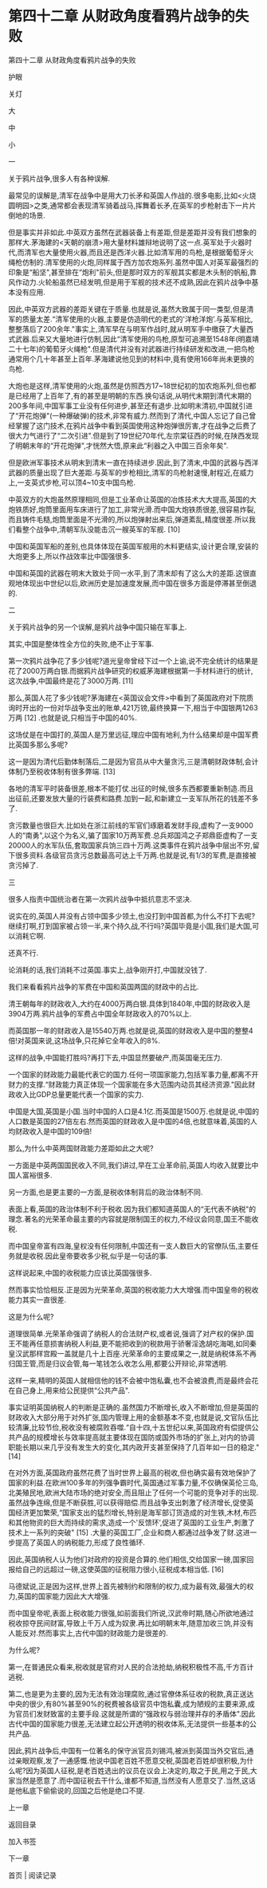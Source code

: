 # 第四十二章 从财政角度看鸦片战争的失败

第四十二章 从财政角度看鸦片战争的失败

护眼

关灯

大

中

小

一

关于鸦片战争,很多人有各种误解.

最常见的误解是,清军在战争中是用大刀长矛和英国人作战的.很多电影,比如<火烧圆明园>之类,通常都会表现清军骑着战马,挥舞着长矛,在英军的步枪射击下一片片倒地的场景.

但是事实并非如此.中英双方虽然在武器装备上有差距,但是差距并没有我们想象的那样大.茅海建的<天朝的崩溃>用大量材料雄辩地说明了这一点.英军处于火器时代,而清军也大量使用火器,而且还是西洋火器.比如清军用的鸟枪,是根据葡萄牙火绳枪仿制的.清军使用的火炮,同样属于西方加农炮系列.虽然中国人对英军最强烈的印象是“船坚",甚至排在“炮利"前头,但是那时双方的军舰其实都是木头制的帆船,靠风作动力.火轮船虽然已经发明,但是用于军舰的技术还不成熟,因此在鸦片战争中基本没有应用.

因此,中英双方武器的差距关键在于质量.也就是说,虽然大致属于同一类型,但是清军的质量太差.“清军使用的火器,主要是仿造明代的老式的'洋枪洋炮’.与英军相比,整整落后了200余年."事实上,清军早在与明军作战时,就从明军手中缴获了大量西式武器.后来又大量地进行仿制,因此“清军使用的鸟枪,原型可追溯至1548年(明嘉靖二十七年)的葡萄牙火绳枪".但是清代并没有对武器进行持续研发和改进,一把鸟枪通常用个几十年甚至上百年.茅海建说他见到的材料中,竟有使用166年尚未更换的鸟枪.

大炮也是这样,清军使用的火炮,虽然是仿照西方17~18世纪初的加农炮系列,但也都是已经用了上百年了,有的甚至是明朝的东西.换句话说,从明代末期到清代末期的200多年间,中国军事工业没有任何进步,甚至还有退步.比如明末清初,中国就引进了“开花炮弹"(一种爆破弹)的技术,非常有威力.然而到了清代,中国人忘记了自己曾经掌握了这门技术,在鸦片战争中看到英国使用这种炮弹很厉害,才在战争之后费了很大力气进行了“二次引进".但是到了19世纪70年代,左宗棠征西的时候,在陕西发现了明朝末年的“开花炮弹",才恍然大悟,原来此“利器之入中国三百余年矣".

但是欧洲军事技术从明末到清末一直在持续进步.因此,到了清末,中国的武器与西洋武器的质量出现了巨大差距.与英军的步枪相比,清军的鸟枪射速慢,射程近,在威力上,一支英式步枪,可以顶4~10支中国鸟枪.

中英双方的大炮虽然原理相同,但是工业革命让英国的冶炼技术大大提高,英国的大炮铁质好,炮筒里面用车床进行了加工,非常光滑.而中国大炮铁质很差,很容易炸裂,而且铸件毛糙,炮筒里面是不光滑的,所以炮弹射出来后,弹道紊乱,精度很差.所以我们看整个战争中,清朝军队没能击沉一艘英军的军舰. [10]

中国和英国军船的差别,也具体体现在英国军舰用的木料更结实,设计更合理,安装的大炮更多上,所以作战效率比中国强很多.

中国和英国的武器在明末大致处于同一水平,到了清末却有了这么大的差距.这很直观地体现出中世纪以后,欧洲历史是加速度发展,而中国在很多方面是停滞甚至倒退的.

二

关于鸦片战争的另一个误解,是鸦片战争中国只输在军事上.

其实,中国是整体性全方位的失败,绝不止于军事.

第一次鸦片战争花了多少钱呢?道光皇帝曾经下过一个上谕,说不完全统计的结果是花了2000万两白银.而据鸦片战争研究的权威茅海建根据第一手材料进行的统计,这次战争,中国最终是花了3000万两. [11]

那么,英国人花了多少钱呢?茅海建在<英国议会文件>中看到了英国政府对下院质询时开出的一份对华战争支出的账单,421万镑,最终换算一下,相当于中国银两1263万两 [12] .也就是说,只相当于中国的40%.

这场仗是在中国打的,英国人是万里远征,理应中国有地利,为什么结果却是中国军费比英国多那么多呢?

这一是因为清代后勤体制落后,二是因为官员从中大量贪污,三是清朝财政体制,会计体制乃至税收体制有很多弊端. [13]

各地的清军平时装备很差,根本不能打仗.出征的时候,很多东西都要重新制造.而且出征前,还要发放大量的行装费和路费.加到一起,和新建立一支军队所花的钱差不多了.

贪污数量也很巨大.比如处在浙江前线的军官们琢磨着发财手段,虚构了一支9000人的“南勇",以这个为名义,骗了国家10万两军费.总兵郑国鸿之子郑鼎臣虚构了一支20000人的水军队伍,套取国家兵饷三四十万两.这类事件在鸦片战争中层出不穷,留下很多资料.各级官员贪污总数最高可达上千万两.也就是说,有1/3的军费,是直接被贪污掉了.

三

很多人指责中国统治者在第一次鸦片战争中抵抗意志不坚决.

说实在的,英国人并没有占领中国多少领土,也没打到中国首都,为什么不打下去呢?继续打啊,打到国家被占领一半,来个持久战,不行吗?英国毕竟是小国,我们是大国,可以消耗它啊.

还真不行.

论消耗的话,我们消耗不过英国.事实上,战争刚开打,中国就没钱了.

我们来看看鸦片战争的军费在中国和英国两国的财政中的占比.

清王朝每年的财政收入,大约在4000万两白银.具体到1840年,中国的财政收入是3904万两.鸦片战争的军费占中国全年财政收入的70%以上.

而英国那一年的财政收入是15540万两.也就是说,英国的财政收入是中国的整整4倍!对英国来说,这场战争,只花掉它全年收入的8%.

这样的战争,中国能打胜吗?再打下去,中国显然要破产,而英国毫无压力.

一个国家的财政能力最能代表它的国力.任何一项国家能力,包括军事力量,都离不开财力的支撑.“财政能力真正体现一个国家能在多大范围内动员其经济资源."因此财政收入比GDP总量更能代表一个国家的实力.

中国是大国,英国是小国.当时中国的人口是4.1亿.而英国是1500万.也就是说,中国的人口数是英国的27倍左右.然而英国的财政收入是中国的4倍,也就意味着,英国的人均财政收入是中国的109倍!

那么,为什么中英两国财政能力差距如此之大呢?

一方面是中英两国国民收入不同,我们讲过,早在工业革命前,英国人均收入就要比中国人富裕很多.

另一方面,也是更主要的一方面,是税收体制背后的政治体制不同.

表面上看,英国的政治体制不利于税收.因为我们都知道英国人的“无代表不纳税"的理念.著名的光荣革命最主要的内容就是限制国王的权力,不经议会同意,国王不能收税.

而中国皇帝富有四海,皇权没有任何限制,中国还有一支人数巨大的官僚队伍,主要任务就是收税.因此皇帝要收多少税,似乎是一句话的事.

这样说起来,中国的收税能力应该比英国强很多.

然而事实恰恰相反.正是因为光荣革命,英国的税收能力大大增强.而中国皇帝的税收能力其实一直很差.

这是为什么呢?

道理很简单.光荣革命强调了纳税人的合法财产权,或者说,强调了对产权的保护.国王不能再任意损害纳税人利益,更不能把收到的税款用于骄奢淫逸胡吃海喝,如同秦皇汉武那样宫殿一盖就是几十上百座.光荣革命的主要成果之一,就是纳税体系不再归国王管,而是归议会管,每一笔钱怎么收怎么用,都要公开辩论,非常透明.

这样一来,精明的英国人就相信他的钱不会被中饱私囊,也不会被浪费,而是最终会花在自己身上,用来给公民提供“公共产品".

事实证明英国纳税人的判断是正确的.虽然国力不断增长,收入不断增加,但是英国的财政收入大部分用于对外扩张,国内管理上用的金额基本不变,也就是说,文官队伍比较清廉,比较节俭,税收没有被腐败吞噬.“自十四,十五世纪以来,英国政府有偿提供公共产品的规模增长与效率提高就主要体现在国防或国外市场的扩张上,对内的协调职能长期以来几乎没有发生大的变化,其内政开支甚至保持了几百年如一日的稳定." [14]

在对外方面,英国政府虽然花费了当时世界上最高的税收,但也确实最有效地保护了国家的利益.在欧洲100多年的列强争霸时代,英国通过军事力量,不仅确保英伦三岛,北美殖民地,欧洲大陆市场的绝对安全,而且阻止了任何一个可能的竞争对手的出现.虽然战争连绵,但是不断获胜,可以获得赔偿.而且战争支出刺激了经济增长,促使英国经济更加繁荣,“国家支出的猛烈增长,特别是海军部订货造成的对生铁,木材,布匹和其他物资的巨大而持续的需求,造成一个'反馈环’,促进了英国的工业生产,刺激了技术上一系列的突破" [15] .大量的英国工厂,企业和商人都通过战争发了财.这进一步提高了英国人的纳税能力,形成了良性循环.

因此,英国纳税人认为他们对政府的投资是合算的.他们相信,交给国家一磅,国家回报给自己的远超过一磅,这使英国的征税阻力很小,征税成本相当低. [16]

马德斌说,正是因为这样,世界上首先被制约和限制的权力,成为最有效,最强大的权力,英国的国家能力因此大大增强.

而中国皇帝呢,表面上税收能力很强,如前面我们所说,汉武帝时期,随心所欲地通过税收掠夺民间财富,导致上千万人成为奴隶.再比如明朝末年,随意加收三饷,并没有人能反对.然而事实上,古代中国的财政能力是很差的.

为什么呢?

第一,在普通民众看来,税收就是官府对人民的合法抢劫,纳税积极性不高,千方百计逃税.

第二,也是更为主要的,因为无法有效治理腐败,通过官僚体系征收的税款,真正送达中央的很少,有80%甚至90%的税费被各级官员中饱私囊,成为陋规的主要来源,成为官员们发财致富的主要手段.这就是所谓的“强政权与弱治理并存的矛盾体".因此古代中国的国家能力很差,无法建立起公开透明的税收体系,无法提供一些基本的公共产品.

因此,鸦片战争后,中国有一位著名的保守派官员刘锡鸿,被派到英国当外交官后,通过亲眼观察,发了一通感慨.他说中国老百姓不愿意交税,英国老百姓却很积极,为什么呢?因为英国人征税,是老百姓选出的议员在议会上决定的,取之于民,用之于民,大家当然是愿意了.而中国征税去干什么,谁都不知道,当然没有人愿意交了.当然,这话是他私底下偷偷说的,回国之后他是绝口不提.

上一章

返回目录

加入书签

下一章

首页 | 阅读记录